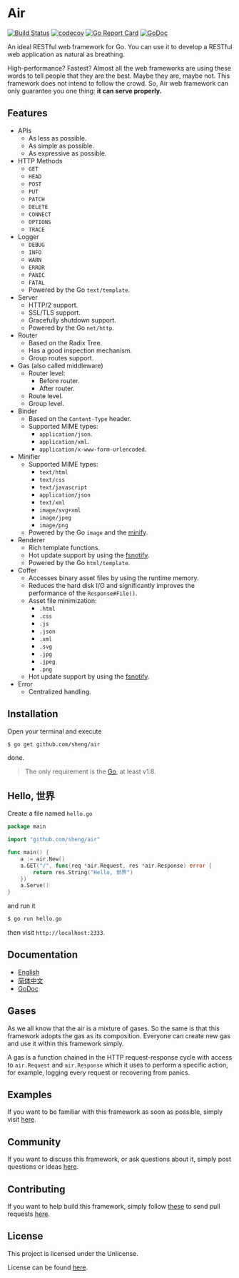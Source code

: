 # Air

[![Build Status](https://travis-ci.org/sheng/air.svg?branch=master)](https://travis-ci.org/sheng/air)
[![codecov](https://codecov.io/gh/sheng/air/branch/master/graph/badge.svg)](https://codecov.io/gh/sheng/air)
[![Go Report Card](https://goreportcard.com/badge/github.com/sheng/air)](https://goreportcard.com/report/github.com/sheng/air)
[![GoDoc](https://godoc.org/github.com/sheng/air?status.svg)](https://godoc.org/github.com/sheng/air)

An ideal RESTful web framework for Go. You can use it to develop a RESTful web
application as natural as breathing.

High-performance? Fastest? Almost all the web frameworks are using these words
to tell people that they are the best. Maybe they are, maybe not. This framework
does not intend to follow the crowd. So, Air web framework can only guarantee
you one thing: **it can serve properly.**

## Features

* APIs
	* As less as possible.
	* As simple as possible.
	* As expressive as possible.
* HTTP Methods
	* `GET`
	* `HEAD`
	* `POST`
	* `PUT`
	* `PATCH`
	* `DELETE`
	* `CONNECT`
	* `OPTIONS`
	* `TRACE`
* Logger
	* `DEBUG`
	* `INFO`
	* `WARN`
	* `ERROR`
	* `PANIC`
	* `FATAL`
	* Powered by the Go `text/template`.
* Server
	* HTTP/2 support.
	* SSL/TLS support.
	* Gracefully shutdown support.
	* Powered by the Go `net/http`.
* Router
	* Based on the Radix Tree.
	* Has a good inspection mechanism.
	* Group routes support.
* Gas (also called middleware)
	* Router level:
		* Before router.
		* After router.
	* Route level.
	* Group level.
* Binder
	* Based on the `Content-Type` header.
	* Supported MIME types:
		* `application/json`.
		* `application/xml`.
		* `application/x-www-form-urlencoded`.
* Minifier
	* Supported MIME types:
		* `text/html`
		* `text/css`
		* `text/javascript`
		* `application/json`
		* `text/xml`
		* `image/svg+xml`
		* `image/jpeg`
		* `image/png`
	* Powered by the Go `image` and the [minify](https://github.com/tdewolff/minify).
* Renderer
	* Rich template functions.
	* Hot update support by using the [fsnotify](https://github.com/fsnotify/fsnotify).
	* Powered by the Go `html/template`.
* Coffer
	* Accesses binary asset files by using the runtime memory.
	* Reduces the hard disk I/O and significantly improves the performance of the `Response#File()`.
	* Asset file minimization:
		* `.html`
		* `.css`
		* `.js`
		* `.json`
		* `.xml`
		* `.svg`
		* `.jpg`
		* `.jpeg`
		* `.png`
	* Hot update support by using the [fsnotify](https://github.com/fsnotify/fsnotify).
* Error
	* Centralized handling.

## Installation

Open your terminal and execute

```bash
$ go get github.com/sheng/air
```

done.

> The only requirement is the [Go](https://golang.org/dl/), at least v1.8.

## Hello, 世界

Create a file named `hello.go`

```go
package main

import "github.com/sheng/air"

func main() {
	a := air.New()
	a.GET("/", func(req *air.Request, res *air.Response) error {
		return res.String("Hello, 世界")
	})
	a.Serve()
}
```

and run it

```bash
$ go run hello.go
```

then visit `http://localhost:2333`.

## Documentation

* [English](https://github.com/sheng/air/wiki/Documentation)
* [简体中文](https://github.com/sheng/air/wiki/文档)
* [GoDoc](https://godoc.org/github.com/sheng/air)

## Gases

As we all know that the air is a mixture of gases. So the same is that this
framework adopts the gas as its composition. Everyone can create new gas and use
it within this framework simply.

A gas is a function chained in the HTTP request-response cycle with access to
`air.Request` and `air.Response` which it uses to perform a specific action, for
example, logging every request or recovering from panics.

## Examples

If you want to be familiar with this framework as soon as possible, simply visit
[here](https://github.com/sheng/atmosphere).

## Community

If you want to discuss this framework, or ask questions about it, simply post
questions or ideas [here](https://github.com/sheng/air/issues).

## Contributing

If you want to help build this framework, simply follow
[these](https://github.com/sheng/air/wiki/Contributing) to send pull requests
[here](https://github.com/sheng/air/pulls).

## License

This project is licensed under the Unlicense.

License can be found [here](LICENSE).
